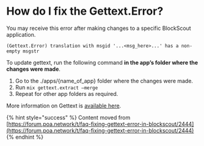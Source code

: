 # How do I fix the Gettext.Error?

You may receive this error after making changes to a specific BlockScout application.

`(Gettext.Error) translation with msgid '...<msg_here>...' has a non-empty msgstr`

To update gettext, run the following command **in the app’s folder where the changes were made**.

1. Go to the ./apps/{name\_of\_app} folder where the changes were made.
2. Run `mix gettext.extract —merge`
3. Repeat for other app folders as required.

More information on Gettext is [available here](https://hexdocs.pm/gettext/Mix.Tasks.Gettext.Extract.html).

{% hint style="success" %}
Content moved from [https://forum.poa.network/t/faq-fixing-gettext-error-in-blockscout/2444](https://forum.poa.network/t/faq-fixing-gettext-error-in-blockscout/2444)
{% endhint %}


